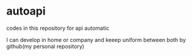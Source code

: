 # autoapi
codes in this repository for api automatic

I can develop in home or company and keeep uniform between both by github(my personal repository)